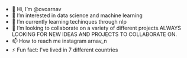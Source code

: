 - 👋 Hi, I’m @ovoarnav
- 👀 I’m interested in data science and machine learning
- 🌱 I’m currently learning techinques through  nlp
- 💞️ I’m looking to collaborate on a variety of different projects.ALWAYS LOOKING FOR NEW IDEAS AND PROJECTS TO COLLABORATE ON.
- 📫 How to reach me instagram arnav_n
- ⚡ Fun fact: I've lived in 7 different countries

<!---
ovoarnav/ovoarnav is a ✨ special ✨ repository because its `README.md` (this file) appears on your GitHub profile.
You can click the Preview link to take a look at your changes.
--->
